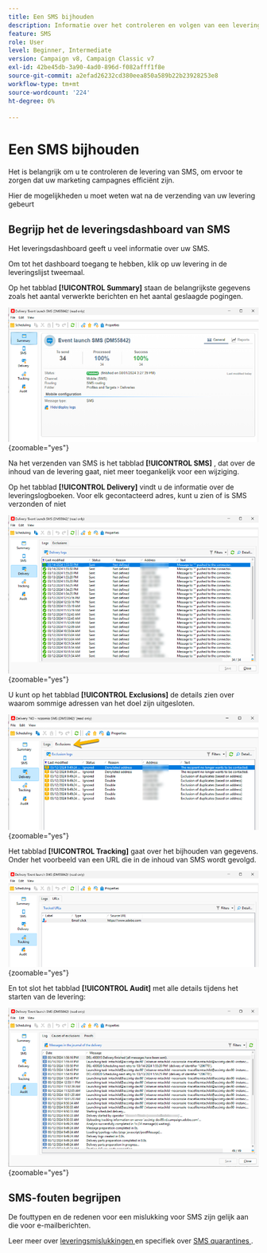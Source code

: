 ```yaml
---
title: Een SMS bijhouden
description: Informatie over het controleren en volgen van een levering van SMS
feature: SMS
role: User
level: Beginner, Intermediate
version: Campaign v8, Campaign Classic v7
exl-id: 42be45db-3a90-4ad0-896d-f082afff1f8e
source-git-commit: a2efad26232cd380eea850a589b22b23928253e8
workflow-type: tm+mt
source-wordcount: '224'
ht-degree: 0%

---
```


# Een SMS bijhouden

Het is belangrijk om u te controleren de levering van SMS, om ervoor te zorgen dat uw marketing campagnes efficiënt zijn.

Hier de mogelijkheden u moet weten wat na de verzending van uw levering gebeurt

## Begrijp het de leveringsdashboard van SMS

Het leveringsdashboard geeft u veel informatie over uw SMS.

Om tot het dashboard toegang te hebben, klik op uw levering in de leveringslijst tweemaal.

Op het tabblad **[!UICONTROL Summary]** staan de belangrijkste gegevens zoals het aantal verwerkte berichten en het aantal geslaagde pogingen.

![](assets/sms_summary.png){zoomable="yes"}

Na het verzenden van SMS is het tabblad **[!UICONTROL SMS]** , dat over de inhoud van de levering gaat, niet meer toegankelijk voor een wijziging.

Op het tabblad **[!UICONTROL Delivery]** vindt u de informatie over de leveringslogboeken. Voor elk gecontacteerd adres, kunt u zien of is SMS verzonden of niet

![](assets/sms_deliverylogs.png){zoomable="yes"}

U kunt op het tabblad **[!UICONTROL Exclusions]** de details zien over waarom sommige adressen van het doel zijn uitgesloten.

![](assets/sms_exclusions.png){zoomable="yes"}

Het tabblad **[!UICONTROL Tracking]** gaat over het bijhouden van gegevens. Onder het voorbeeld van een URL die in de inhoud van SMS wordt gevolgd.

![](assets/sms_trackinglogs.png){zoomable="yes"}

En tot slot het tabblad **[!UICONTROL Audit]** met alle details tijdens het starten van de levering:

![](assets/sms_audit.png){zoomable="yes"}

## SMS-fouten begrijpen

De fouttypen en de redenen voor een mislukking voor SMS zijn gelijk aan die voor e-mailberichten.

Leer meer over [ leveringsmislukkingen ](../delivery-failures.md) en specifiek over [ SMS quarantines ](../delivery-failures.md#sms-quarantines).
